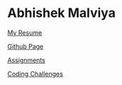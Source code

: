 # Abhishek Malviya
[My Resume](resume/resume.pdf)

[Github Page](https://abhishekmalviya17.github.io/)

[Assignments](assignments/)

[Coding Challenges](coding-challenges/)
